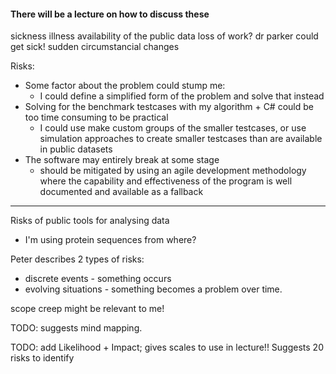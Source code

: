 
#### There will be a lecture on how to discuss these


sickness illness
availability of the public data
loss of work?
dr parker could get sick!
sudden circumstancial changes


Risks:
- Some factor about the problem could stump me:
	- I could define a simplified form of the problem and solve that instead
- Solving for the benchmark testcases with my algorithm + C# could be too time consuming to be practical
	- I could use make custom groups of the smaller testcases, or use simulation approaches to create smaller testcases than are available in public datasets
- The software may entirely break at some stage
	- should be mitigated by using an agile development methodology where the capability and effectiveness of the program is well documented and available as a fallback


-----

Risks of public tools for analysing data
- I'm using protein sequences from where?

Peter describes 2 types of risks:
- discrete events - something occurs
- evolving situations - something becomes a problem over time.

scope creep might be relevant to me!

TODO: suggests mind mapping.

TODO: add Likelihood + Impact; gives scales to use in lecture!!
Suggests 20 risks to identify

